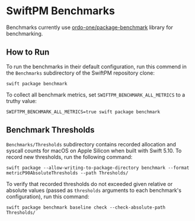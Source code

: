 # SwiftPM Benchmarks

Benchmarks currently use [ordo-one/package-benchmark](https://github.com/ordo-one/package-benchmark) library for benchmarking.

## How to Run

To run the benchmarks in their default configuration, run this commend in the `Benchmarks` subdirectory of the SwiftPM repository clone:
```
swift package benchmark
```

To collect all benchmark metrics, set `SWIFTPM_BENCHMARK_ALL_METRICS` to a truthy value:

```
SWIFTPM_BENCHMARK_ALL_METRICS=true swift package benchmark
```

## Benchmark Thresholds

`Benchmarks/Thresholds` subdirectory contains recorded allocation and syscall counts for macOS on Apple Silicon when built with Swift 5.10. To record new thresholds, run the following command:

```
swift package --allow-writing-to-package-directory benchmark --format metricP90AbsoluteThresholds --path Thresholds/
```

To verify that recorded thresholds do not exceeded given relative or absolute values (passed as `thresholds` arguments to each benchmark's configuration), run this command:

```
swift package benchmark baseline check --check-absolute-path Thresholds/
```

